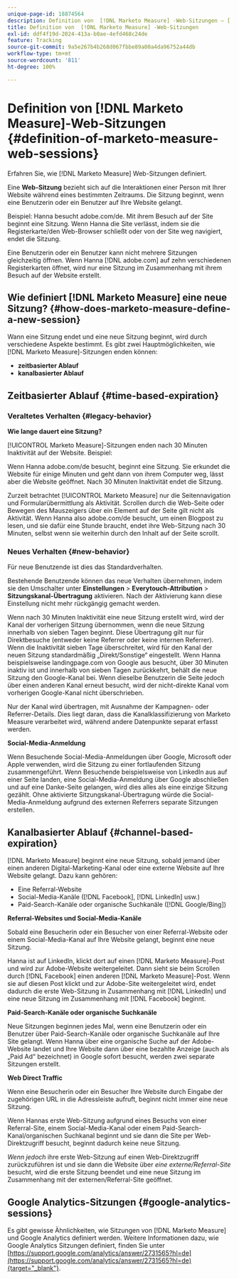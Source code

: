 ```yaml
---
unique-page-id: 18874564
description: Definition von  [!DNL Marketo Measure] -Web-Sitzungen – [!DNL Marketo Measure]
title: Definition von  [!DNL Marketo Measure] -Web-Sitzungen
exl-id: ddf4f19d-2024-413a-b0ae-4efd468c24de
feature: Tracking
source-git-commit: 9a5e267b4b268d067fbbe89a00a4da96752a44db
workflow-type: tm+mt
source-wordcount: '811'
ht-degree: 100%

---
```


# Definition von [!DNL Marketo Measure]-Web-Sitzungen {#definition-of-marketo-measure-web-sessions}

Erfahren Sie, wie [!DNL Marketo Measure] Web-Sitzungen definiert.

Eine **Web-Sitzung** bezieht sich auf die Interaktionen einer Person mit Ihrer Website während eines bestimmten Zeitraums. Die Sitzung beginnt, wenn eine Benutzerin oder ein Benutzer auf Ihre Website gelangt.

Beispiel: Hanna besucht adobe.com/de. Mit ihrem Besuch auf der Site beginnt eine Sitzung. Wenn Hanna die Site verlässt, indem sie die Registerkarte/den Web-Browser schließt oder von der Site weg navigiert, endet die Sitzung.

Eine Benutzerin oder ein Benutzer kann nicht mehrere Sitzungen gleichzeitig öffnen. Wenn Hanna [!DNL adobe.com] auf zehn verschiedenen Registerkarten öffnet, wird nur eine Sitzung im Zusammenhang mit ihrem Besuch auf der Website erstellt.

## Wie definiert [!DNL Marketo Measure] eine neue Sitzung? {#how-does-marketo-measure-define-a-new-session}

Wann eine Sitzung endet und eine neue Sitzung beginnt, wird durch verschiedene Aspekte bestimmt. Es gibt zwei Hauptmöglichkeiten, wie [!DNL Marketo Measure]-Sitzungen enden können:

* **zeitbasierter Ablauf**
* **kanalbasierter Ablauf**

## Zeitbasierter Ablauf {#time-based-expiration}

### Veraltetes Verhalten {#legacy-behavior}

**Wie lange dauert eine Sitzung?**

[!UICONTROL Marketo Measure]-Sitzungen enden nach 30 Minuten Inaktivität auf der Website. Beispiel:

Wenn Hanna adobe.com/de besucht, beginnt eine Sitzung. Sie erkundet die Website für einige Minuten und geht dann von ihrem Computer weg, lässt aber die Website geöffnet. Nach 30 Minuten Inaktivität endet die Sitzung.

Zurzeit betrachtet [!UICONTROL Marketo Measure] nur die Seitennavigation und Formularübermittlung als Aktivität. Scrollen durch die Web-Seite oder Bewegen des Mauszeigers über ein Element auf der Seite gilt nicht als Aktivität. Wenn Hanna also adobe.com/de besucht, um einen Blogpost zu lesen, und sie dafür eine Stunde braucht, endet ihre Web-Sitzung nach 30 Minuten, selbst wenn sie weiterhin durch den Inhalt auf der Seite scrollt.

### Neues Verhalten {#new-behavior}

Für neue Benutzende ist dies das Standardverhalten.

Bestehende Benutzende können das neue Verhalten übernehmen, indem sie den Umschalter unter **Einstellungen** > **Everytouch-Attribution** > **Sitzungskanal-Übertragung** aktivieren. Nach der Aktivierung kann diese Einstellung nicht mehr rückgängig gemacht werden.

Wenn nach 30 Minuten Inaktivität eine neue Sitzung erstellt wird, wird der Kanal der vorherigen Sitzung übernommen, wenn die neue Sitzung innerhalb von sieben Tagen beginnt. Diese Übertragung gilt nur für Direktbesuche (entweder keine Referrer oder keine internen Referrer). Wenn die Inaktivität sieben Tage überschreitet, wird für den Kanal der neuen Sitzung standardmäßig „Direkt/Sonstige“ eingestellt. Wenn Hanna beispielsweise landingpage.com von Google aus besucht, über 30 Minuten inaktiv ist und innerhalb von sieben Tagen zurückkehrt, behält die neue Sitzung den Google-Kanal bei. Wenn dieselbe Benutzerin die Seite jedoch über einen anderen Kanal erneut besucht, wird der nicht-direkte Kanal vom vorherigen Google-Kanal nicht überschrieben.

Nur der Kanal wird übertragen, mit Ausnahme der Kampagnen- oder Referrer-Details. Dies liegt daran, dass die Kanalklassifizierung von Marketo Measure verarbeitet wird, während andere Datenpunkte separat erfasst werden.

**Social-Media-Anmeldung**

Wenn Besuchende Social-Media-Anmeldungen über Google, Microsoft oder Apple verwenden, wird die Sitzung zu einer fortlaufenden Sitzung zusammengeführt. Wenn Besuchende beispielsweise von LinkedIn aus auf einer Seite landen, eine Social-Media-Anmeldung über Google abschließen und auf eine Danke-Seite gelangen, wird dies alles als eine einzige Sitzung gezählt. Ohne aktivierte Sitzungskanal-Übertragung würde die Social-Media-Anmeldung aufgrund des externen Referrers separate Sitzungen erstellen.

## Kanalbasierter Ablauf {#channel-based-expiration}

[!DNL Marketo Measure] beginnt eine neue Sitzung, sobald jemand über einen anderen Digital-Marketing-Kanal oder eine externe Website auf Ihre Website gelangt. Dazu kann gehören:

* Eine Referral-Website
* Social-Media-Kanäle ([!DNL Facebook], [!DNL LinkedIn] usw.)
* Paid-Search-Kanäle oder organische Suchkanäle ([!DNL Google/Bing])

**Referral-Websites und Social-Media-Kanäle**

Sobald eine Besucherin oder ein Besucher von einer Referral-Website oder einem Social-Media-Kanal auf Ihre Website gelangt, beginnt eine neue Sitzung.

Hanna ist auf LinkedIn, klickt dort auf einen [!DNL Marketo Measure]-Post und wird zur Adobe-Website weitergeleitet. Dann sieht sie beim Scrollen durch [!DNL Facebook] einen anderen [!DNL Marketo Measure]-Post. Wenn sie auf diesen Post klickt und zur Adobe-Site weitergeleitet wird, endet dadurch die erste Web-Sitzung in Zusammenhang mit [!DNL LinkedIn] und eine neue Sitzung im Zusammenhang mit [!DNL Facebook] beginnt.

**Paid-Search-Kanäle oder organische Suchkanäle**

Neue Sitzungen beginnen jedes Mal, wenn eine Benutzerin oder ein Benutzer über Paid-Search-Kanäle oder organische Suchkanäle auf Ihre Site gelangt. Wenn Hanna über eine organische Suche auf der Adobe-Website landet und Ihre Website dann über eine bezahlte Anzeige (auch als „Paid Ad“ bezeichnet) in Google sofort besucht, werden zwei separate Sitzungen erstellt.

**Web Direct Traffic**

Wenn eine Besucherin oder ein Besucher Ihre Website durch Eingabe der zugehörigen URL in die Adressleiste aufruft, beginnt nicht immer eine neue Sitzung.

Wenn Hannas erste Web-Sitzung aufgrund eines Besuchs von einer Referral-Site, einem Social-Media-Kanal oder einem Paid-Search-Kanal/organischen Suchkanal beginnt und sie dann die Site per Web-Direktzugriff besucht, beginnt dadurch keine neue Sitzung.

_Wenn jedoch_ ihre erste Web-Sitzung auf einen Web-Direktzugriff zurückzuführen ist und sie dann die Website über _eine externe/Referral-Site_ besucht, wird die erste Sitzung beendet und eine neue Sitzung im Zusammenhang mit der externen/Referral-Site geöffnet.

## Google Analytics-Sitzungen {#google-analytics-sessions}

Es gibt gewisse Ähnlichkeiten, wie Sitzungen von [!DNL Marketo Measure] und Google Analytics definiert werden. Weitere Informationen dazu, wie Google Analytics Sitzungen definiert, finden Sie unter [https://support.google.com/analytics/answer/2731565?hl=de](https://support.google.com/analytics/answer/2731565?hl=de){target="_blank"}.

